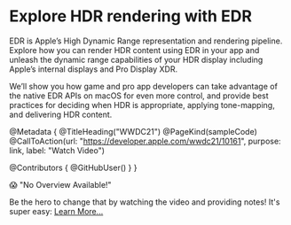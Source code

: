 # Explore HDR rendering with EDR

EDR is Apple’s High Dynamic Range representation and rendering pipeline. Explore how you can render HDR content using EDR in your app and unleash the dynamic range capabilities of your HDR display including Apple’s internal displays and Pro Display XDR.

We’ll show you how game and pro app developers can take advantage of the native EDR APIs on macOS for even more control, and provide best practices for deciding when HDR is appropriate, applying tone-mapping, and delivering HDR content.

@Metadata {
   @TitleHeading("WWDC21")
   @PageKind(sampleCode)
   @CallToAction(url: "https://developer.apple.com/wwdc21/10161", purpose: link, label: "Watch Video")

   @Contributors {
      @GitHubUser(<replace this with your GitHub handle>)
   }
}

😱 "No Overview Available!"

Be the hero to change that by watching the video and providing notes! It's super easy:
 [Learn More…](https://wwdcnotes.github.io/WWDCNotes/documentation/wwdcnotes/contributing)
